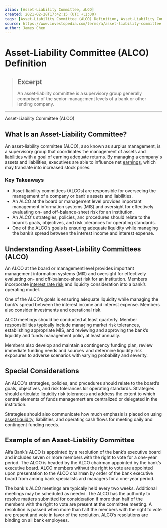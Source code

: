 ```yaml
---
alias: [Asset-Liability Committee, ALCO]
created: 2021-02-28T17:42:15 (UTC +11:00)
tags: [Asset-Liability Committee (ALCO) Definition, Asset-Liability Committee (ALCO)]
source: https://www.investopedia.com/terms/a/asset-liability-committee.asp
author: James Chen
---
```


# Asset-Liability Committee (ALCO) Definition

> ## Excerpt
> An asset-liability committee is a supervisory group generally comprised of the senior-management levels of a bank or other lending company.

---

Asset-Liability Committee (ALCO)
## What Is an Asset-Liability Committee?

An asset-liability committee (ALCO), also known as surplus management, is a supervisory group that coordinates the management of assets and [liabilities](https://www.investopedia.com/terms/l/liability.asp) with a goal of earning adequate returns. By managing a company's assets and liabilities, executives are able to influence net [earnings](https://www.investopedia.com/terms/e/earnings.asp), which may translate into increased stock prices.

### Key Takeaways

-   Asset-liability committees (ALCOs) are responsible for overseeing the management of a company or bank's assets and liabilities.
-   An ALCO at the board or management level provides important management information systems (MIS) and oversight for effectively evaluating on- and off-balance-sheet risk for an institution.
-   An ALCO's strategies, policies, and procedures should relate to the board’s goals, objectives, and risk tolerances for operating standards.
-   One of the ALCO’s goals is ensuring adequate liquidity while managing the bank’s spread between the interest income and interest expense.

## Understanding Asset-Liability Committees (ALCO)

An ALCO at the board or management level provides important management information systems (MIS) and oversight for effectively evaluating on- and off-balance-sheet risk for an institution. Members incorporate [interest rate risk](https://www.investopedia.com/terms/i/interestraterisk.asp) and liquidity consideration into a bank’s operating model.

One of the ALCO’s goals is ensuring adequate liquidity while managing the bank’s spread between the interest income and interest expense. Members also consider investments and operational risk.

ALCO meetings should be conducted at least quarterly. Member responsibilities typically include managing market risk tolerances, establishing appropriate MIS, and reviewing and approving the bank’s liquidity and funds management policy at least annually.

Members also develop and maintain a contingency funding plan, review immediate funding needs and sources, and determine liquidity risk exposures to adverse scenarios with varying probability and severity.

## Special Considerations

An ALCO's strategies, policies, and procedures should relate to the board’s goals, objectives, and risk tolerances for operating standards. Strategies should articulate liquidity risk tolerances and address the extent to which central elements of funds management are centralized or delegated in the institution.

Strategies should also communicate how much emphasis is placed on using [asset liquidity](https://www.investopedia.com/ask/answers/032715/what-items-are-considered-liquid-assets.asp), liabilities, and operating cash flows for meeting daily and contingent funding needs.

## Example of an Asset-Liability Committee

Alfa Bank’s ALCO is appointed by a resolution of the bank’s executive board and includes seven or more members with the right to vote for a one-year period. The ALCO is headed by the ALCO chairman appointed by the bank’s executive board. ALCO members without the right to vote are appointed upon presentation to the ALCO chairman by order of the bank executive board from among bank specialists and managers for a one-year period.

The bank's ALCO meetings are typically held every two weeks. Additional meetings may be scheduled as needed. The ALCO has the authority to resolve matters submitted for consideration if more than half of the members with the right to vote are present at the committee meeting. A resolution is passed when more than half the members with the right to vote are present and vote in favor of the resolution. ALCO’s resolutions are binding on all bank employees.
